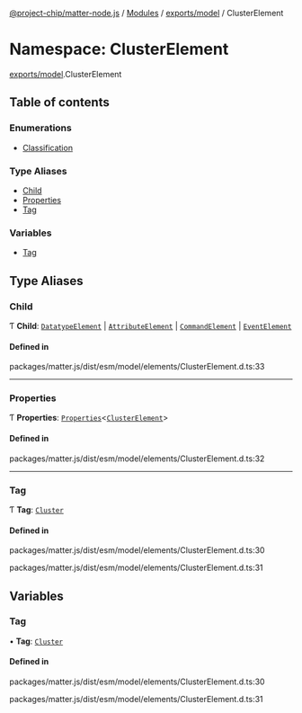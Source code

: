 [@project-chip/matter-node.js](../README.md) / [Modules](../modules.md) / [exports/model](exports_model.md) / ClusterElement

# Namespace: ClusterElement

[exports/model](exports_model.md).ClusterElement

## Table of contents

### Enumerations

- [Classification](../enums/exports_model.ClusterElement.Classification.md)

### Type Aliases

- [Child](exports_model.ClusterElement.md#child)
- [Properties](exports_model.ClusterElement.md#properties)
- [Tag](exports_model.ClusterElement.md#tag)

### Variables

- [Tag](exports_model.ClusterElement.md#tag-1)

## Type Aliases

### Child

Ƭ **Child**: [`DatatypeElement`](exports_model.md#datatypeelement) \| [`AttributeElement`](exports_model.md#attributeelement) \| [`CommandElement`](exports_model.md#commandelement) \| [`EventElement`](exports_model.md#eventelement)

#### Defined in

packages/matter.js/dist/esm/model/elements/ClusterElement.d.ts:33

___

### Properties

Ƭ **Properties**: [`Properties`](exports_model.BaseElement.md#properties)<[`ClusterElement`](exports_model.md#clusterelement)\>

#### Defined in

packages/matter.js/dist/esm/model/elements/ClusterElement.d.ts:32

___

### Tag

Ƭ **Tag**: [`Cluster`](../enums/exports_model.ElementTag.md#cluster)

#### Defined in

packages/matter.js/dist/esm/model/elements/ClusterElement.d.ts:30

packages/matter.js/dist/esm/model/elements/ClusterElement.d.ts:31

## Variables

### Tag

• **Tag**: [`Cluster`](../enums/exports_model.ElementTag.md#cluster)

#### Defined in

packages/matter.js/dist/esm/model/elements/ClusterElement.d.ts:30

packages/matter.js/dist/esm/model/elements/ClusterElement.d.ts:31
